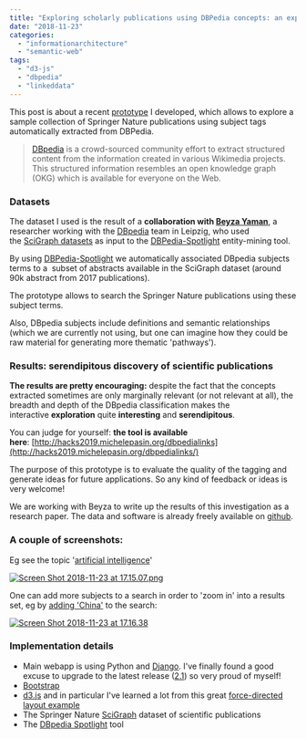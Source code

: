 ```yaml
---
title: "Exploring scholarly publications using DBPedia concepts: an experiment"
date: "2018-11-23"
categories: 
  - "informationarchitecture"
  - "semantic-web"
tags: 
  - "d3-js"
  - "dbpedia"
  - "linkeddata"
---
```


This post is about a recent [prototype](http://hacks2019.michelepasin.org/dbpedialinks) I developed, which allows to explore a sample collection of Springer Nature publications using subject tags automatically extracted from DBPedia.

> [DBpedia](https://wiki.dbpedia.org/about) is a crowd-sourced community effort to extract structured content from the information created in various Wikimedia projects. This structured information resembles an open knowledge graph (OKG) which is available for everyone on the Web.

### Datasets

The dataset I used is the result of a **collaboration with [Beyza Yaman](https://twitter.com/beyza__yaman?lang=en)**, a researcher working with the [DBpedia](https://wiki.dbpedia.org/about) team in Leipzig, who used the [SciGraph datasets](https://scigraph.springernature.com/explorer) as input to the [DBPedia-Spotlight](https://www.dbpedia-spotlight.org/) entity-mining tool.

By using [DBPedia-Spotlight](https://www.dbpedia-spotlight.org/) we automatically associated DBpedia subjects terms to a  subset of abstracts available in the SciGraph dataset (around 90k abstract from 2017 publications).

The prototype allows to search the Springer Nature publications using these subject terms.

Also, DBpedia subjects include definitions and semantic relationships (which we are currently not using, but one can imagine how they could be raw material for generating more thematic 'pathways').

### Results: serendipitous discovery of scientific publications

**The results are pretty encouraging:** despite the fact that the concepts extracted sometimes are only marginally relevant (or not relevant at all), the breadth and depth of the DBpedia classification makes the interactive **exploration** quite **interesting** and **serendipitous**.

You can judge for yourself: **the tool is available here**: [http://hacks2019.michelepasin.org/dbpedialinks](http://hacks2019.michelepasin.org/dbpedialinks/)

The purpose of this prototype is to evaluate the quality of the tagging and generate ideas for future applications. So any kind of feedback or ideas is very welcome!

We are working with Beyza to write up the results of this investigation as a research paper. The data and software is already freely available on [github](https://github.com/dbpedia/sci-graph-links/).

### A couple of screenshots:

Eg see the topic '[artificial intelligence](http://hacks2019.michelepasin.org/dbpedialinks/entities/63004)'

[![Screen Shot 2018-11-23 at 17.15.07.png](/media/static/blog_img/Screen-Shot-2018-11-23-at-17.15.07.png)](http://www.michelepasin.org/blog/wp-content/uploads/2018/11/Screen-Shot-2018-11-23-at-17.15.07.png)

One can add more subjects to a search in order to 'zoom in' into a results set, eg by [adding 'China'](http://hacks2019.michelepasin.org/dbpedialinks/entities/63004?filters=61361) to the search:

[![Screen Shot 2018-11-23 at 17.16.38](/media/static/blog_img/Screen-Shot-2018-11-23-at-17.16.38.png)](http://www.michelepasin.org/blog/wp-content/uploads/2018/11/Screen-Shot-2018-11-23-at-17.16.38.png)

### Implementation details

- Main webapp is using Python and [Django](https://www.djangoproject.com/). I've finally found a good excuse to upgrade to the latest release ([2.1](https://docs.djangoproject.com/en/2.1/)) so very proud of myself!
- [Bootstrap](https://getbootstrap.com/docs/3.3/components/)
- [d3.js](https://d3js.org/) and in particular I've learned a lot from this great [force-directed layout example](http://bl.ocks.org/eyaler/10586116)
- The Springer Nature [SciGraph](https://scigraph.springernature.com) dataset of scientific publications
- The [DBpedia Spotlight](https://www.dbpedia-spotlight.org/demo/) tool
